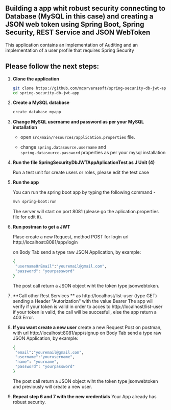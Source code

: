 ## Building a app whit robust security connecting to Database (MySQL in this case) and creating a JSON web token using Spring Boot, Spring Security, REST Service and JSON WebToken

This application contains an implementation of Auditing and an implementation of a user profile that requires Spring Security

## Please follow the next steps:

1. **Clone the application**

	```bash
	git clone https://github.com/mcorverasoft/spring-security-db-jwt-app.git
	cd spring-security-db-jwt-app
	```

2. **Create a MySQL database**

	```bash
	create database myapp
	```

3. **Change MySQL username and password as per your MySQL installation**

	+ open `src/main/resources/application.properties` file.

	+ change `spring.datasource.username` and `spring.datasource.password` properties as per your mysql installation


4. **Run the file SpringSecurityDbJWTAppAplicationTest as J Unit (4)**
	
	Run a test unit for create users or roles, please edit the test case
	
5. **Run the app**

	You can run the spring boot app by typing the following command -

	```bash
	mvn spring-boot:run
	```
	
	The server will start on port 8081 (please go the aplication.properties file for edit it).
	
6. **Run postman to get a JWT**
	
	Plase create a new Request, method POST for login
	url http://localhost:8081/app/login
	
	on Body Tab send a type raw JSON Application, by example:
	```bash
	{
	 "usernameOrEmail":"youremail@gmail.com",
	 "password": "yourpassword"
	}
	```
    The post call return a JSON object wiht the token type jsonwebtoken.
    
 7. **Call other Rest Services **
 	as http://localhost/list-user (type GET)
 	sending a Header "Autorization" with the value Bearer<yourtoken>
 	The app will verify if your token is valid in order to acces to http://localhost/list-user 
 	if your token is valid, the call will be succesfull, else the app return a 403 Error.
 	
 8. **If you want create a new user**
 	create a new Request Post on postman, with url http://localhost:8081/app/signup
 	on Body Tab send a type raw JSON Application, by example:
	```bash
	{
	 "email":"youremail@gmail.com",
	 "username":"yourusername",
	 "name": "yourname",
	 "password": "yourpassword"
	}
	```
	 The post call return a JSON object wiht the token type jsonwebtoken and previously will create a new user.

9. **Repeat step 6 and 7 with the new credentials**
	Your App already has robust security.
